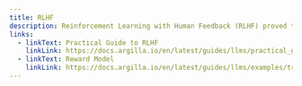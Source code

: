 ```yaml
---
title: RLHF
description: Reinforcement Learning with Human Feedback (RLHF) proved to be the driving force behind the power of ChatGPT. Argilla does not provide any out-of-the-box integrations for Reinforcement Learning with Human Feedback (RLHF) but does provide some examples of how to implement this.
links:
  - linkText: Practical Guide to RLHF
    linkLink: https://docs.argilla.io/en/latest/guides/llms/practical_guides/fine_tune.html#rlhf
  - linkText: Reward Model
    linkLink: https://docs.argilla.io/en/latest/guides/llms/examples/train-reward-model-rlhf.html
---
```

